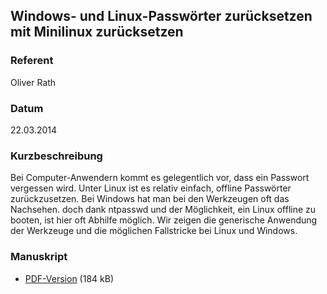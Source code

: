 ## Windows- und Linux-Passwörter zurücksetzen mit Minilinux zurücksetzen


### Referent
Oliver Rath

### Datum
22.03.2014

### Kurzbeschreibung
Bei Computer-Anwendern kommt es gelegentlich vor, dass ein Passwort vergessen
wird. Unter Linux ist es relativ einfach, offline Passwörter zurückzusetzen.
Bei Windows hat man bei den Werkzeugen oft das Nachsehen. doch dank ntpasswd
und der Möglichkeit, ein Linux offline zu booten, ist hier oft Abhilfe möglich.
Wir zeigen die generische Anwendung der Werkzeuge und die möglichen Fallstricke
bei Linux und Windows.

### Manuskript

* [PDF-Version](/download/Vortraege/Passwoerter_zuruecksetzen_LIT_2014.pdf) (184 kB)
